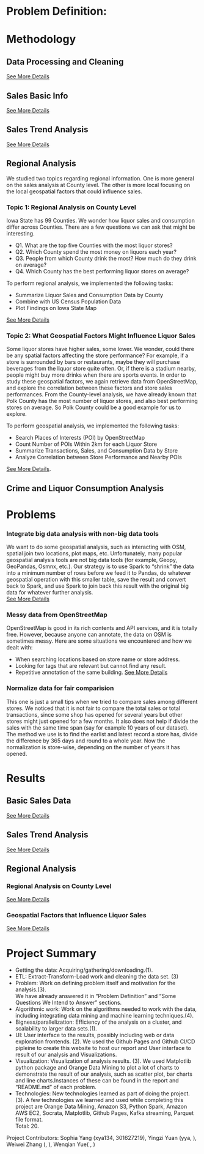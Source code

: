 
# Problem Definition:
# Methodology
## Data Processing and Cleaning
  
[See More Details](Data_Processing_Cleaning/DataCleaning_README.md#data_processing_cleaning)  

## Sales Basic Info

[See More Details](Sales%20Basic%20Info/Readme.md#analysis-of-iowa-state-liquor-sales-data-extremes-distribution-and-correlation)
## Sales Trend Analysis

[See More Details](SalesTrends_Analysis_README.md#salestrends_analysis)
## Regional Analysis
We studied two topics regarding regional information. One is more general on the sales analysis at County level. The other is more local focusing on the local geospatial factors that could influence sales.  
### Topic 1: Regional Analysis on County Level
Iowa State has 99 Counties. We wonder how liquor sales and consumption differ across Counties. There are a few questions we can ask that might be interesting.
* Q1. What are the top five Counties with the most liquor stores?
* Q2. Which County spend the most money on liquors each year?
* Q3. People from which County drink the most? How much do they drink on average?
* Q4. Which County has the best performing liquor stores on average?  

To perform regional analysis, we implemented the following tasks:
* Summarize Liquor Sales and Consumption Data by County
* Combine with US Census Population Data
* Plot Findings on Iowa State Map

[See More Details](Regional%20Analysis/Topic1.md#methodology)

### Topic 2: What Geospatial Factors Might Influence Liquor Sales
Some liquor stores have higher sales, some lower. We wonder, could there be any spatial factors affecting the store performance? For example, if a store is surrounded by bars or restaurants, maybe they will purchase beverages from the liquor store quite often. Or, if there is a stadium nearby, people might buy more drinks when there are sports events. In order to study these geospatial factors, we again retrieve data from OpenStreetMap, and explore the correlation between these factors and store sales performances. From the County-level analysis, we have already known that Polk County has the most number of liquor stores, and also best performing stores on average. So Polk County could be a good example for us to explore.

To perform geospatial analysis, we implemented the following tasks:
* Search Places of Interests (POI) by OpenStreetMap
* Count Number of POIs Within 2km for each Liquor Store
* Summarize Transactions, Sales, and Consumption Data by Store
* Analyze Correlation between Store Performance and Nearby POIs

[See More Details](Regional%20Analysis/Topic2.md#methodology).  

## Crime and Liquor Consumption Analysis


# Problems
### Integrate big data analysis with non-big data tools
We want to do some geospatial analysis, such as interacting with OSM, spatial join two locations, plot maps, etc. Unfortunately, many popular geospatial analysis tools are not big data tools (for example, Geopy, GeoPandas, Osmnx, etc.). Our strategy is to use Spark to “shrink” the data into a minimum number of rows before we feed it to Pandas, do whatever geospatial operation with this smaller table, save the result and convert back to Spark, and use Spark to join back this result with the original big data for whatever further analysis.  
[See More Details](Regional%20Analysis/Problems.md#integrate-big-data-analysis-with-non-big-data-tools)
### Messy data from OpenStreetMap
OpenStreetMap is good in its rich contents and API services, and it is totally free. However, because anyone can annotate, the data on OSM is sometimes messy. Here are some situations we encountered and how we dealt with:

* When searching locations based on store name or store address.
* Looking for tags that are relevant but cannot find any result.
* Repetitive annotation of the same building.
[See More Details](Regional%20Analysis/Problems.md#messy-data-from-openstreetmap)
### Normalize data for fair comparision
This one is just a small tips when we tried to compare sales among different stores. We noticed that it is not fair to compare the total sales or total transactions, since some shop has opened for several years but other stores might just opened for a few months. It also does not help if divide the sales with the same time span (say for example 10 years of our dataset). The method we use is to find the earlist and latest record a store has, divide the difference by 365 days and round to a whole year. Now the normalization is store-wise, depending on the number of years it has opened.

# Results
## Basic Sales Data

[See More Details](Sales%20Basic%20Info#results)
## Sales Trend Analysis

[See More Details](SalesTrends_Analysis_README.md#result-analysis)
## Regional Analysis
### Regional Analysis on County Level
[See More Details](Regional%20Analysis/Topic1.md#result)

### Geospatial Factors that Influence Liquor Sales
[See More Details](Regional%20Analysis/Topic2.md#result)
# Project Summary

* Getting the data: Acquiring/gathering/downloading.(1). 
* ETL: Extract-Transform-Load work and cleaning the data set. (3)
* Problem: Work on defining problem itself and motivation for the analysis.(3).  
We have already answered it in “Problem Definition” and “Some Questions We Intend to Answer” sections.
* Algorithmic work: Work on the algorithms needed to work with the data, including integrating data mining and machine learning techniques.(4). 
* Bigness/parallelization: Efficiency of the analysis on a cluster, and scalability to larger data sets.(1). 
* UI: User interface to the results, possibly including web or data exploration frontends. (2). 
We used the Github Pages and Github CI/CD pipleine to create this website to host our report and User interface to result of our analysis and Visualizations.  
* Visualization: Visualization of analysis results. (3). 
We used Matplotlib python package and Orange Data Mining to plot a lot of charts to demonstrate the result of our analysis, such as scatter plot, bar charts and line charts.Instances of these can be found in the report and “README.md” of each problem.  
* Technologies: New technologies learned as part of doing the project. (3). 
A few technologies we learned and used while completing this project are Orange Data Mining, Amazon S3, Python Spark, Amazon AWS EC2, Socrata, Matplotlib, Github Pages, Kafka streaming, Parquet file format.  
Total: 20. 

Project Contributors: Sophia Yang (xya134, 301627219), Yingzi Yuan (yya, ), Weiwei Zhang (, ), Wenqian Yue( , ) 
